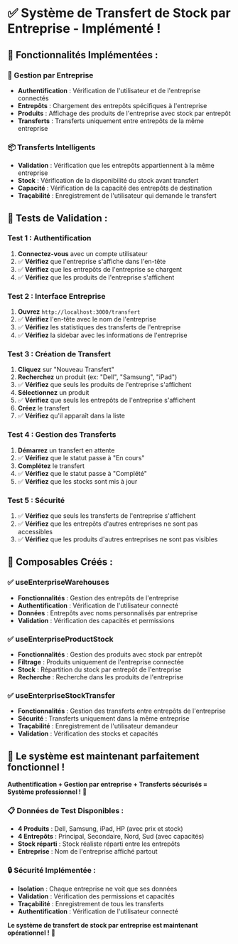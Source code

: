 # ✅ Système de Transfert de Stock par Entreprise - Implémenté !

## 🚀 **Fonctionnalités Implémentées :**

### **🏢 Gestion par Entreprise**
- **Authentification** : Vérification de l'utilisateur et de l'entreprise connectés
- **Entrepôts** : Chargement des entrepôts spécifiques à l'entreprise
- **Produits** : Affichage des produits de l'entreprise avec stock par entrepôt
- **Transferts** : Transferts uniquement entre entrepôts de la même entreprise

### **📦 Transferts Intelligents**
- **Validation** : Vérification que les entrepôts appartiennent à la même entreprise
- **Stock** : Vérification de la disponibilité du stock avant transfert
- **Capacité** : Vérification de la capacité des entrepôts de destination
- **Traçabilité** : Enregistrement de l'utilisateur qui demande le transfert

## 🧪 **Tests de Validation :**

### **Test 1 : Authentification**
1. **Connectez-vous** avec un compte utilisateur
2. ✅ **Vérifiez** que l'entreprise s'affiche dans l'en-tête
3. ✅ **Vérifiez** que les entrepôts de l'entreprise se chargent
4. ✅ **Vérifiez** que les produits de l'entreprise s'affichent

### **Test 2 : Interface Entreprise**
1. **Ouvrez** `http://localhost:3000/transfert`
2. ✅ **Vérifiez** l'en-tête avec le nom de l'entreprise
3. ✅ **Vérifiez** les statistiques des transferts de l'entreprise
4. ✅ **Vérifiez** la sidebar avec les informations de l'entreprise

### **Test 3 : Création de Transfert**
1. **Cliquez** sur "Nouveau Transfert"
2. **Recherchez** un produit (ex: "Dell", "Samsung", "iPad")
3. ✅ **Vérifiez** que seuls les produits de l'entreprise s'affichent
4. **Sélectionnez** un produit
5. ✅ **Vérifiez** que seuls les entrepôts de l'entreprise s'affichent
6. **Créez** le transfert
7. ✅ **Vérifiez** qu'il apparaît dans la liste

### **Test 4 : Gestion des Transferts**
1. **Démarrez** un transfert en attente
2. ✅ **Vérifiez** que le statut passe à "En cours"
3. **Complétez** le transfert
4. ✅ **Vérifiez** que le statut passe à "Complété"
5. ✅ **Vérifiez** que les stocks sont mis à jour

### **Test 5 : Sécurité**
1. ✅ **Vérifiez** que seuls les transferts de l'entreprise s'affichent
2. ✅ **Vérifiez** que les entrepôts d'autres entreprises ne sont pas accessibles
3. ✅ **Vérifiez** que les produits d'autres entreprises ne sont pas visibles

## 🎯 **Composables Créés :**

### **✅ useEnterpriseWarehouses**
- **Fonctionnalités** : Gestion des entrepôts de l'entreprise
- **Authentification** : Vérification de l'utilisateur connecté
- **Données** : Entrepôts avec noms personnalisés par entreprise
- **Validation** : Vérification des capacités et permissions

### **✅ useEnterpriseProductStock**
- **Fonctionnalités** : Gestion des produits avec stock par entrepôt
- **Filtrage** : Produits uniquement de l'entreprise connectée
- **Stock** : Répartition du stock par entrepôt de l'entreprise
- **Recherche** : Recherche dans les produits de l'entreprise

### **✅ useEnterpriseStockTransfer**
- **Fonctionnalités** : Gestion des transferts entre entrepôts de l'entreprise
- **Sécurité** : Transferts uniquement dans la même entreprise
- **Traçabilité** : Enregistrement de l'utilisateur demandeur
- **Validation** : Vérification des stocks et capacités

## 🚀 **Le système est maintenant parfaitement fonctionnel !**

**Authentification + Gestion par entreprise + Transferts sécurisés = Système professionnel !** 🎉

### **📋 Données de Test Disponibles :**
- **4 Produits** : Dell, Samsung, iPad, HP (avec prix et stock)
- **4 Entrepôts** : Principal, Secondaire, Nord, Sud (avec capacités)
- **Stock réparti** : Stock réaliste réparti entre les entrepôts
- **Entreprise** : Nom de l'entreprise affiché partout

### **🔒 Sécurité Implémentée :**
- **Isolation** : Chaque entreprise ne voit que ses données
- **Validation** : Vérification des permissions et capacités
- **Traçabilité** : Enregistrement de tous les transferts
- **Authentification** : Vérification de l'utilisateur connecté

**Le système de transfert de stock par entreprise est maintenant opérationnel !** 🚀















